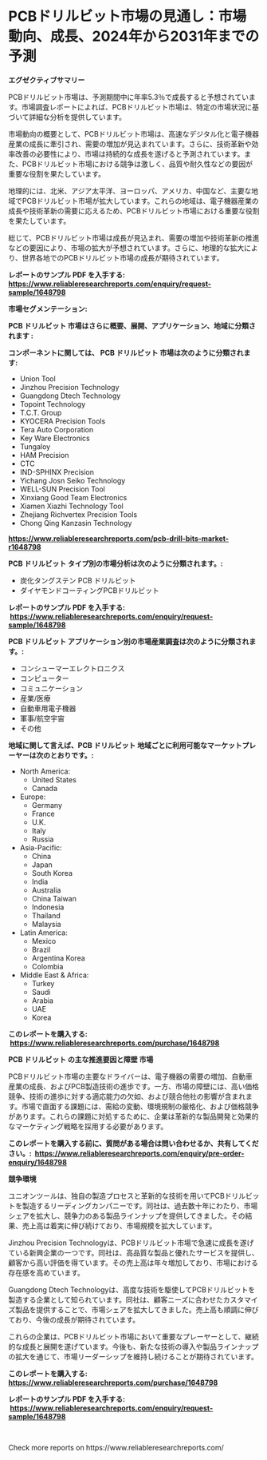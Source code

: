 <p><h1>PCBドリルビット市場の見通し：市場動向、成長、2024年から2031年までの予測</h1></p><p><strong>エグゼクティブサマリー</strong></p>
<p><p>PCBドリルビット市場は、予測期間中に年率5.3％で成長すると予想されています。市場調査レポートによれば、PCBドリルビット市場は、特定の市場状況に基づいて詳細な分析を提供しています。</p><p>市場動向の概要として、PCBドリルビット市場は、高速なデジタル化と電子機器産業の成長に牽引され、需要の増加が見込まれています。さらに、技術革新や効率改善の必要性により、市場は持続的な成長を遂げると予測されています。また、PCBドリルビット市場における競争は激しく、品質や耐久性などの要因が重要な役割を果たしています。</p><p>地理的には、北米、アジア太平洋、ヨーロッパ、アメリカ、中国など、主要な地域でPCBドリルビット市場が拡大しています。これらの地域は、電子機器産業の成長や技術革新の需要に応えるため、PCBドリルビット市場における重要な役割を果たしています。</p><p>総じて、PCBドリルビット市場は成長が見込まれ、需要の増加や技術革新の推進などの要因により、市場の拡大が予想されています。さらに、地理的な拡大により、世界各地でのPCBドリルビット市場の成長が期待されています。</p></p>
<p><strong>レポートのサンプル PDF を入手する: <a href="https://www.reliableresearchreports.com/enquiry/request-sample/1648798">https://www.reliableresearchreports.com/enquiry/request-sample/1648798</a></strong></p>
<p><strong>市場セグメンテーション:</strong></p>
<p><strong> PCB ドリルビット 市場はさらに概要、展開、アプリケーション、地域に分類されます :</strong></p>
<p><strong>コンポーネントに関しては、 PCB ドリルビット 市場は次のように分類されます: &nbsp;</strong></p>
<p><ul><li>Union Tool</li><li>Jinzhou Precision Technology</li><li>Guangdong Dtech Technology</li><li>Topoint Technology</li><li>T.C.T. Group</li><li>KYOCERA Precision Tools</li><li>Tera Auto Corporation</li><li>Key Ware Electronics</li><li>Tungaloy</li><li>HAM Precision</li><li>CTC</li><li>IND-SPHINX Precision</li><li>Yichang Josn Seiko Technology</li><li>WELL-SUN Precision Tool</li><li>Xinxiang Good Team Electronics</li><li>Xiamen Xiazhi Technology Tool</li><li>Zhejiang Richvertex Precision Tools</li><li>Chong Qing Kanzasin Technology</li></ul></p>
<p><strong><a href="https://www.reliableresearchreports.com/pcb-drill-bits-market-r1648798">https://www.reliableresearchreports.com/pcb-drill-bits-market-r1648798</a></strong></p>
<p><strong> PCB ドリルビット タイプ別の市場分析は次のように分類されます。:</strong></p>
<p><ul><li>炭化タングステン PCB ドリルビット</li><li>ダイヤモンドコーティングPCBドリルビット</li></ul></p>
<p><strong>レポートのサンプル PDF を入手する: &nbsp;<a href="https://www.reliableresearchreports.com/enquiry/request-sample/1648798">https://www.reliableresearchreports.com/enquiry/request-sample/1648798</a></strong></p>
<p><strong> PCB ドリルビット アプリケーション別の市場産業調査は次のように分類されます。:</strong></p>
<p><ul><li>コンシューマーエレクトロニクス</li><li>コンピューター</li><li>コミュニケーション</li><li>産業/医療</li><li>自動車用電子機器</li><li>軍事/航空宇宙</li><li>その他</li></ul></p>
<p><strong>地域に関して言えば、PCB ドリルビット 地域ごとに利用可能なマーケットプレーヤーは次のとおりです。:</strong></p>
<p><ul>
    <li>
        North America:
        <ul>
            <li>United States</li>
            <li>Canada</li>
        </ul>
    </li>
    <li>
        Europe:
        <ul>
            <li>Germany</li>
            <li>France</li>
            <li>U.K.</li>
            <li>Italy</li>
            <li>Russia</li>
        </ul>
    </li>
    <li>
        Asia-Pacific:
        <ul>
            <li>China</li>
            <li>Japan</li>
            <li>South Korea</li>
            <li>India</li>
            <li>Australia</li>
            <li>China Taiwan</li>
            <li>Indonesia</li>
            <li>Thailand</li>
            <li>Malaysia</li>
        </ul>
    </li>
    <li>
        Latin America:
        <ul>
            <li>Mexico</li>
            <li>Brazil</li>
            <li>Argentina Korea</li>
            <li>Colombia</li>
        </ul>
    </li>
    <li>
        Middle East & Africa:
        <ul>
            <li>Turkey</li>
            <li>Saudi</li>
            <li>Arabia</li>
            <li>UAE</li>
            <li>Korea</li>
        </ul>
    </li>
    </ul></p>
<p><strong>このレポートを購入する: &nbsp;<a href="https://www.reliableresearchreports.com/purchase/1648798">https://www.reliableresearchreports.com/purchase/1648798</a></strong></p>
<p><strong>PCB ドリルビット の主な推進要因と障壁 市場</strong></p>
<p><p>PCBドリルビット市場の主要なドライバーは、電子機器の需要の増加、自動車産業の成長、およびPCB製造技術の進歩です。一方、市場の障壁には、高い価格競争、技術の進歩に対する適応能力の欠如、および競合他社の影響が含まれます。市場で直面する課題には、需給の変動、環境規制の厳格化、および価格競争があります。これらの課題に対処するために、企業は革新的な製品開発と効果的なマーケティング戦略を採用する必要があります。</p></p>
<p><strong>このレポートを購入する前に、質問がある場合は問い合わせるか、共有してください。:&nbsp; <a href="https://www.reliableresearchreports.com/enquiry/pre-order-enquiry/1648798">https://www.reliableresearchreports.com/enquiry/pre-order-enquiry/1648798</a></strong></p>
<p><strong>競争環境</strong></p>
<p><p>ユニオンツールは、独自の製造プロセスと革新的な技術を用いてPCBドリルビットを製造するリーディングカンパニーです。同社は、過去数十年にわたり、市場シェアを拡大し、競争力のある製品ラインナップを提供してきました。その結果、売上高は着実に伸び続けており、市場規模を拡大しています。</p><p>Jinzhou Precision Technologyは、PCBドリルビット市場で急速に成長を遂げている新興企業の一つです。同社は、高品質な製品と優れたサービスを提供し、顧客から高い評価を得ています。その売上高は年々増加しており、市場における存在感を高めています。</p><p>Guangdong Dtech Technologyは、高度な技術を駆使してPCBドリルビットを製造する企業として知られています。同社は、顧客ニーズに合わせたカスタマイズ製品を提供することで、市場シェアを拡大してきました。売上高も順調に伸びており、今後の成長が期待されています。</p><p>これらの企業は、PCBドリルビット市場において重要なプレーヤーとして、継続的な成長と展開を遂げています。今後も、新たな技術の導入や製品ラインナップの拡大を通じて、市場リーダーシップを維持し続けることが期待されています。</p></p>
<p><strong>このレポートを購入する: &nbsp; <a href="https://www.reliableresearchreports.com/purchase/1648798">https://www.reliableresearchreports.com/purchase/1648798</a></strong></p>
<p><strong>レポートのサンプル PDF を入手する: &nbsp;<a href="https://www.reliableresearchreports.com/enquiry/request-sample/1648798">https://www.reliableresearchreports.com/enquiry/request-sample/1648798</a></strong><strong></strong></p>
<p>&nbsp;</p>
<p>Check more reports on https://www.reliableresearchreports.com/</p>